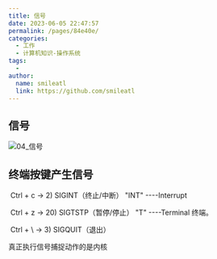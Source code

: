 ```yaml
---
title: 信号
date: 2023-06-05 22:47:57
permalink: /pages/84e40e/
categories: 
  - 工作
  - 计算机知识-操作系统
tags: 
  - 
author: 
  name: smileatl
  link: https://github.com/smileatl
---
```

## 信号

![04_信号](/assets/klszjiog1u9345h.png)

## 终端按键产生信号

​    Ctrl + c  → 2) SIGINT（终止/中断）   "INT" ----Interrupt

​    Ctrl + z  → 20) SIGTSTP（暂停/停止）  "T" ----Terminal 终端。

​    Ctrl + \  → 3) SIGQUIT（退出） 



真正执行信号捕捉动作的是内核

